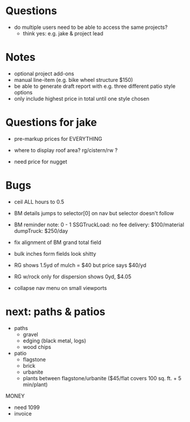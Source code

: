 # Questions
* do multiple users need to be able to access the same projects?
  * think yes: e.g. jake & project lead


# Notes
* optional project add-ons
* manual line-item (e.g. bike wheel structure $150)
* be able to generate draft report with e.g. three different patio style options
* only include highest price in total until one style chosen

# Questions for jake
* pre-markup prices for EVERYTHING
* where to display roof area? rg/cistern/rw ?

* need price for nugget

# Bugs
* ceil ALL hours to 0.5

* BM details jumps to selector[0] on nav but selector doesn't follow

* BM reminder note:
  0 - 1 SSGTruckLoad: no fee
  delivery: $100/material
  dumpTruck: $250/day
* fix alignment of BM grand total field
* bulk inches form fields look shitty

* RG shows 1.5yd of mulch = $40 but price says $40/yd
* RG w/rock only for dispersion shows 0yd, $4.05

* collapse nav menu on small viewports


# next: paths & patios
* paths
  * gravel
  * edging (black metal, logs)
  * wood chips
* patio
  * flagstone
  * brick
  * urbanite
  * plants between flagstone/urbanite ($45/flat covers 100 sq. ft. + 5 min/plant)

MONEY
* need 1099
* invoice
